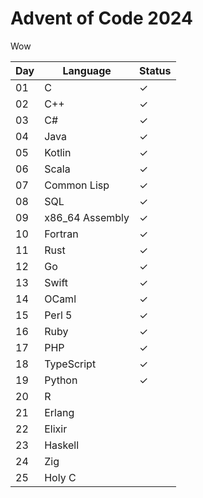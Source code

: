 # Advent of Code 2024

Wow

| Day | Language | Status |
| --- | -------- | ------ |
| 01 | C | ✓ |
| 02 | C++ | ✓ |
| 03 | C# | ✓ |
| 04 | Java | ✓ |
| 05 | Kotlin | ✓ |
| 06 | Scala | ✓ |
| 07 | Common Lisp | ✓ |
| 08 | SQL | ✓ |
| 09 | x86_64 Assembly | ✓ |
| 10 | Fortran | ✓ |
| 11 | Rust | ✓ |
| 12 | Go | ✓ |
| 13 | Swift | ✓ |
| 14 | OCaml | ✓ |
| 15 | Perl 5 | ✓ |
| 16 | Ruby | ✓ |
| 17 | PHP | ✓ |
| 18 | TypeScript | ✓ |
| 19 | Python | ✓ |
| 20 | R |
| 21 | Erlang |
| 22 | Elixir |
| 23 | Haskell |
| 24 | Zig |
| 25 | Holy C |